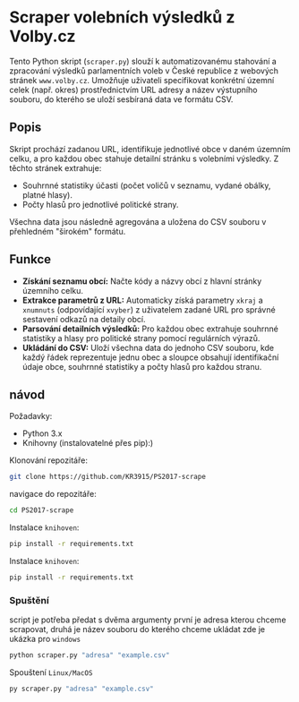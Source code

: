 # Scraper volebních výsledků z Volby.cz

Tento Python skript (`scraper.py`) slouží k automatizovanému stahování a zpracování výsledků parlamentních voleb v České republice z webových stránek `www.volby.cz`. Umožňuje uživateli specifikovat konkrétní územní celek (např. okres) prostřednictvím URL adresy a název výstupního souboru, do kterého se uloží sesbíraná data ve formátu CSV.

## Popis

Skript prochází zadanou URL, identifikuje jednotlivé obce v daném územním celku, a pro každou obec stahuje detailní stránku s volebními výsledky. Z těchto stránek extrahuje:
*   Souhrnné statistiky účasti (počet voličů v seznamu, vydané obálky, platné hlasy).
*   Počty hlasů pro jednotlivé politické strany.

Všechna data jsou následně agregována a uložena do CSV souboru v přehledném "širokém" formátu.

## Funkce

*   **Získání seznamu obcí:** Načte kódy a názvy obcí z hlavní stránky územního celku.
*   **Extrakce parametrů z URL:** Automaticky získá parametry `xkraj` a `xnumnuts` (odpovídající `xvyber`) z uživatelem zadané URL pro správné sestavení odkazů na detaily obcí.
*   **Parsování detailních výsledků:** Pro každou obec extrahuje souhrnné statistiky a hlasy pro politické strany pomocí regulárních výrazů.
*   **Ukládání do CSV:** Uloží všechna data do jednoho CSV souboru, kde každý řádek reprezentuje jednu obec a sloupce obsahují identifikační údaje obce, souhrnné statistiky a počty hlasů pro každou stranu.

## návod 
Požadavky:
*   Python 3.x
*   Knihovny (instalovatelné přes pip):)

Klonování repozitáře:
```bash
git clone https://github.com/KR3915/PS2017-scrape 
```
navigace do repozitáře:
```bash
cd PS2017-scrape
```
Instalace `knihoven`:
```bash
pip install -r requirements.txt
```
Instalace `knihoven`:
```bash
pip install -r requirements.txt
```
### Spuštění
script je potřeba předat s dvěma argumenty první je adresa kterou chceme scrapovat, druhá je název souboru do kterého chceme ukládat zde je ukázka pro 
`windows`
```bash
python scraper.py "adresa" "example.csv"
```
Spouštení `Linux/MacOS`
```bash
py scraper.py "adresa" "example.csv"
```
